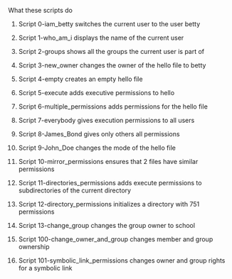 What these scripts do
 
1. Script 0-iam_betty switches the current user to the user betty
 
2. Script 1-who_am_i displays the name of the current user
 
3. Script 2-groups shows all the groups the current user is part of
 
4. Script 3-new_owner changes the owner of the hello file to betty
 
5. Script 4-empty creates an empty hello file
 
6. Script 5-execute adds executive permissions to hello
 
7. Script 6-multiple_permissions adds permissions for the hello file
 
8. Script 7-everybody gives execution permissions to all users
 
9. Script 8-James_Bond gives only others all permissions
 
10. Script 9-John_Doe changes the mode of the hello file
 
11. Script 10-mirror_permissions ensures that 2 files have similar permissions
 
10. Script 11-directories_permissions adds execute permissions to subdirectories of the current directory
 
13. Script 12-directory_permissions initializes a directory with 751 permissions
 
14. Script 13-change_group changes the group owner to school
 
15. Script 100-change_owner_and_group changes member and group ownership
 
16. Script 101-symbolic_link_permissions changes owner and group rights for a symbolic link
